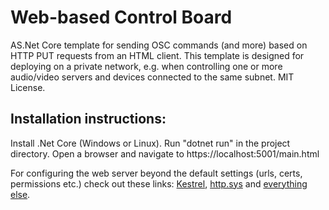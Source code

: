# Web-based Control Board
AS.Net Core template for sending OSC commands (and more) based on HTTP PUT requests from an HTML client. This template is designed for deploying on a private network, e.g. when controlling one or more audio/video servers and devices connected to the same subnet.
MIT License.

## Installation instructions:
Install .Net Core (Windows or Linux). Run "dotnet run" in the project directory. Open a browser and navigate to https://localhost:5001/main.html

For configuring the web server beyond the default settings (urls, certs, permissions etc.) check out these links: [Kestrel](https://docs.microsoft.com/en-us/aspnet/core/fundamentals/servers/kestrel?view=aspnetcore-2.2), [http.sys](https://docs.microsoft.com/en-us/aspnet/core/fundamentals/servers/httpsys?view=aspnetcore-2.2) and [everything else](https://docs.microsoft.com/en-us/aspnet/core/fundamentals/servers/?view=aspnetcore-2.2&tabs=windows).

